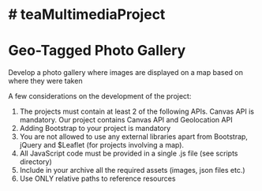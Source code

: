 # # teaMultimediaProject


 # Geo-Tagged Photo Gallery 
 Develop a photo gallery where images are displayed on a map based on where they were taken


 A few considerations on the development of the project:

1. The projects must contain at least 2 of the following APIs. Canvas API is mandatory. Our project contains Canvas API and Geolocation API
2. Adding Bootstrap to your project is mandatory
3. You are not allowed to use any external libraries apart from Bootstrap, jQuery and $Leaflet (for projects involving a map).
4. All JavaScript code must be provided in a single .js file (see scripts directory)
5. Include in your archive all the required assets (images, json files etc.) 
6.  Use ONLY relative paths to reference resources


